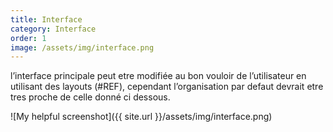 ```yaml
---
title: Interface
category: Interface
order: 1
image: /assets/img/interface.png
---
```


l’interface principale peut etre modifiée au bon vouloir de l’utilisateur en utilisant des layouts (#REF), cependant l’organisation par defaut devrait etre tres proche de celle donné ci dessous.


![My helpful screenshot]({{ site.url }}/assets/img/interface.png)

